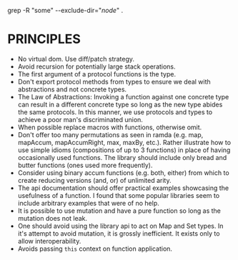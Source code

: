 grep -R "some" --exclude-dir="*node*" .

# PRINCIPLES

* No virtual dom.  Use diff/patch strategy.
* Avoid recursion for potentially large stack operations.
* The first argument of a protocol functions is the type.
* Don't export protocol methods from types to ensure we deal with abstractions and not concrete types.
* The Law of Abstractions: Invoking a function against one concrete type can result in a different concrete type so long as the new type abides the same protocols.  In this manner, we use protocols and types to achieve a poor man's discriminated union.
* When possible replace macros with functions, otherwise omit.
* Don't offer too many permutations as seen in ramda (e.g. map, mapAccum, mapAccumRight, max, maxBy, etc.).  Rather illustrate how to use simple idioms (compositions of up to 3 functions) in place of having occasionally used functions.  The library should include only bread and butter functions (ones used more frequently).
* Consider using binary accum functions (e.g. both, either) from which to create reducing versions (and, or) of unlimited arity.
* The api documentation should offer practical examples showcasing the usefulness of a function.  I found that some popular libraries seem to include arbitrary examples that were of no help.
* It is possible to use mutation and have a pure function so long as the mutation does not leak.
* One should avoid using the library api to act on Map and Set types.  In it's attempt to avoid mutation, it is grossly inefficient.  It exists only to allow interoperability.
* Avoids passing `this` context on function application.